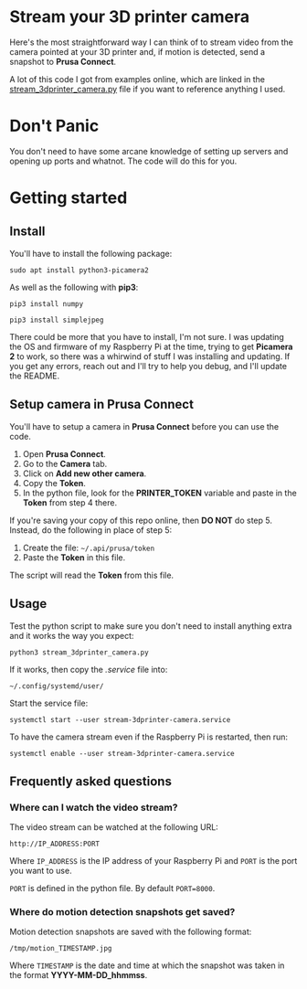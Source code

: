 # Stream your 3D printer camera

Here's the most straightforward way I can think of to stream video from the
camera pointed at your 3D printer and, if motion is detected, send a snapshot
to **Prusa Connect**.

A lot of this code I got from examples online, which are linked in the
[stream_3dprinter_camera.py](stream_3dprinter_camera.py) file if you want to
reference anything I used.

# Don't Panic

You don't need to have some arcane knowledge of setting up servers and opening
up ports and whatnot.  The code will do this for you.

# Getting started

## Install

You'll have to install the following package:

```sudo apt install python3-picamera2```

As well as the following with **pip3**:

```pip3 install numpy```

```pip3 install simplejpeg```

There could be more that you have to install, I'm not sure.  I was updating the
OS and firmware of my Raspberry Pi at the time, trying to get **Picamera 2** to
work, so there was a whirwind of stuff I was installing and updating.  If you
get any errors, reach out and I'll try to help you debug, and I'll update the
README.

## Setup camera in Prusa Connect

You'll have to setup a camera in **Prusa Connect** before you can use the code.

1. Open **Prusa Connect**.
2. Go to the **Camera** tab.
3. Click on **Add new other camera**.
4. Copy the **Token**.
5. In the python file, look for the **PRINTER_TOKEN** variable and paste in the
   **Token** from step 4 there.

If you're saving your copy of this repo online, then **DO NOT** do step 5.
Instead, do the following in place of step 5:

1. Create the file: `~/.api/prusa/token`
2. Paste the **Token** in this file.

The script will read the **Token** from this file.

## Usage

Test the python script to make sure you don't need to install anything extra
and it works the way you expect:

`python3 stream_3dprinter_camera.py`

If it works, then copy the _.service_ file into:

`~/.config/systemd/user/`

Start the service file:

`systemctl start --user stream-3dprinter-camera.service`

To have the camera stream even if the Raspberry Pi is restarted, then run:

`systemctl enable --user stream-3dprinter-camera.service`

## Frequently asked questions

### Where can I watch the video stream?

The video stream can be watched at the following URL:

```http://IP_ADDRESS:PORT```

Where `IP_ADDRESS` is the IP address of your Raspberry Pi and `PORT` is the
port you want to use.

`PORT` is defined in the python file. By default `PORT=8000`.

### Where do motion detection snapshots get saved?

Motion detection snapshots are saved with the following format:

```/tmp/motion_TIMESTAMP.jpg```

Where `TIMESTAMP` is the date and time at which the snapshot was taken in the
format **YYYY-MM-DD_hhmmss**.

